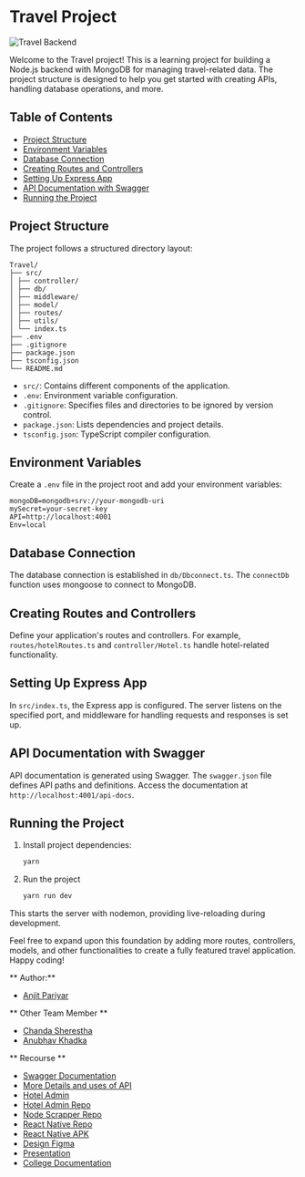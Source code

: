 # Travel Project

![Travel Backend](https://res.cloudinary.com/dem2xvk2e/image/upload/v1693423853/chat/qsgxxhtnwgk5mt486d5v.png)

Welcome to the Travel project! This is a learning project for building a Node.js backend with MongoDB for managing travel-related data. The project structure is designed to help you get started with creating APIs, handling database operations, and more.

## Table of Contents

- [Project Structure](#project-structure)
- [Environment Variables](#environment-variables)
- [Database Connection](#database-connection)
- [Creating Routes and Controllers](#creating-routes-and-controllers)
- [Setting Up Express App](#setting-up-express-app)
- [API Documentation with Swagger](#api-documentation-with-swagger)
- [Running the Project](#running-the-project)

## Project Structure

The project follows a structured directory layout:

```Folder Structure
Travel/
├── src/
│ ├── controller/
│ ├── db/
│ ├── middleware/
│ ├── model/
│ ├── routes/
│ ├── utils/
│ └── index.ts
├── .env
├── .gitignore
├── package.json
├── tsconfig.json
└── README.md
```

- `src/`: Contains different components of the application.
- `.env`: Environment variable configuration.
- `.gitignore`: Specifies files and directories to be ignored by version control.
- `package.json`: Lists dependencies and project details.
- `tsconfig.json`: TypeScript compiler configuration.

## Environment Variables

Create a `.env` file in the project root and add your environment variables:

```dotenv
mongoDB=mongodb+srv://your-mongodb-uri
mySecret=your-secret-key
API=http://localhost:4001
Env=local
```

## Database Connection

The database connection is established in `db/Dbconnect.ts`. The `connectDb` function uses mongoose to connect to MongoDB.

## Creating Routes and Controllers

Define your application's routes and controllers. For example, `routes/hotelRoutes.ts` and `controller/Hotel.ts` handle hotel-related functionality.

## Setting Up Express App

In `src/index.ts`, the Express app is configured. The server listens on the specified port, and middleware for handling requests and responses is set up.

## API Documentation with Swagger

API documentation is generated using Swagger. The `swagger.json` file defines API paths and definitions. Access the documentation at `http://localhost:4001/api-docs`.

## Running the Project

1. Install project dependencies:

   ```bash
   yarn
   ```

2. Run the project

   ```bash
   yarn run dev
   ```

This starts the server with nodemon, providing live-reloading during development.

Feel free to expand upon this foundation by adding more routes, controllers, models, and other functionalities to create a fully featured travel application. Happy coding!

** Author:**

- [Anjit Pariyar ](https://www.anjitpariyar.com.np/)

** Other Team Member **

- [Chanda Sherestha](https://www.instagram.com/cresthachanda/)
- [Anubhav Khadka](https://www.instagram.com/anubhav.kh/)

** Recourse **

- [Swagger Documentation](https://travel-nodejs.vercel.app/api-docs/)
- [More Details and uses of API](https://anjitpariyar.medium.com/building-a-seamless-college-project-creating-a-node-js-backend-and-react-native-app-a3b7c4ccbcfb)
- [Hotel Admin](https://travel-admin-beta.vercel.app/)
- [Hotel Admin Repo](https://github.com/anjitpariyar/travel-admin)
- [Node Scrapper Repo](https://github.com/anjitpariyar/node-crawler)
- [React Native Repo](https://github.com/chandasherestha/Yatra-Sangraha)
- [React Native APK](https://drive.google.com/file/d/1_C5-P2NmVqBy9BQCJjC4caH04Z_aReHq/view?usp=sharing)
- [Design Figma ](https://www.figma.com/file/zoGBzrgcctExFiUnpAphww/YATRA-SANGRAHA-%2F-TRAVELING-APP?type=design&node-id=0%3A1&mode=design&t=y9rIbpOOKVXQuQbt-1)
- [Presentation](https://www.slideshare.net/anjitpariyar1/travel-apppptx)
- [College Documentation](https://www.slideshare.net/anjitpariyar1/yatrasangraha1pdf)
